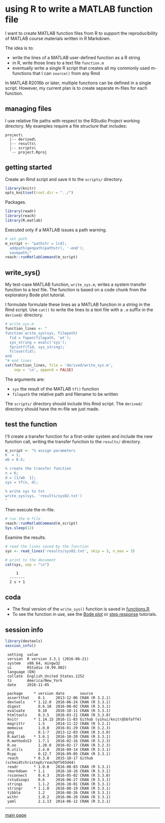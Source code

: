 
using R to write a MATLAB function file
=======================================

I want to create MATLAB function files from R to support the reproducibility of MATLAB course materials written in R Markdown.

The idea is to:

-   write the lines of a MATLAB user-defined function as a R string
-   in R, write those lines to a text file `function.m`
-   eventually write a single R script that creates all my commonly used m-functions that I can `source()` from any Rmd

In MATLAB R2016b or later, multiple functions can be defined in a single script. However, my current plan is to create separate m-files for each function.

managing files
--------------

I use relative file paths with respect to the RStudio Project working directory. My examples require a file structure that includes:

    project\
      |-- derived\
      |-- results\
      |-- scripts\
      `-- project.Rproj

getting started
---------------

Create an Rmd script and save it to the `scripts/` directory.

``` r
library(knitr)
opts_knit$set(root.dir = "../")
```

Packages.

``` r
library(readr)
library(reach)
library(R.matlab)
```

Executed only if a MATLAB issues a path warning.

``` r
# set path
m_script <- "pathstr = [cd]; 
  addpath(genpath(pathstr), '-end'); 
  savepath;" 
reach::runMatlabCommand(m_script)
```

write\_sys()
------------

My test-case MATLAB function, `write_sys.m`, writes a system transfer function to a text file. The function is based on a code chunk from the exploratory Bode plot tutorial.

I formulate formulate these lines as a MATLAB function in a string in the Rmd script. Use `cat()` to write the lines to a text file with a `.m` suffix in the `derived/` directory.

``` r
# write_sys.m
function_lines <- "
function write_sys(sys, filepath)
  fid = fopen(filepath, 'wt');
  sys_string = evalc('sys');
  fprintf(fid, sys_string);
  fclose(fid);
end
"# end lines
cat(function_lines, file = 'derived/write_sys.m',
    sep = '\n', append = FALSE)
```

The arguments are:

-   `sys` the result of the MATLAB `tf()` function
-   `filepath` the relative path and filename to be written

The `scripts/` directory should include this Rmd script. The `derived/` directory should have the m-file we just made.

test the function
-----------------

I'll create a transfer function for a first-order system and include the new function call, writing the transfer function to the `results/` directory.

``` r
m_script <- "% assign parameters
K  = 1;
wb = 0.5;

% create the transfer function 
n = K;
d = [1/wb  1];
sys = tf(n, d);

% write sys to txt
write_sys(sys, 'results/sys02.txt')
"
```

Then execute the m-file.

``` r
# run the m-file
reach::runMatlabCommand(m_script)
Sys.sleep(12)
```

Examine the results.

``` r
# read the lines saved by the function 
sys <- read_lines('results/sys02.txt', skip = 3, n_max = 3)

# print to the document
cat(sys, sep = "\n")
```

         1
      -------
      2 s + 1

coda
----

-   The final version of the `write_sys()` function is saved in [functions.R](%22scripts/functions.R%22).
-   To see the function in use, see the [Bode plot](%22scripts/03_bode.md%22) or [step response](%22scripts/04_step.md%22) tutorials.

session info
------------

``` r
library(devtools)
session_info()
```

     setting  value                       
     version  R version 3.3.1 (2016-06-21)
     system   x86_64, mingw32             
     ui       RStudio (0.99.902)          
     language (EN)                        
     collate  English_United States.1252  
     tz       America/New_York            
     date     2016-11-05                  

     package     * version date       source                                 
     assertthat    0.1     2013-12-06 CRAN (R 3.2.1)                         
     devtools    * 1.12.0  2016-06-24 CRAN (R 3.3.1)                         
     digest        0.6.10  2016-08-02 CRAN (R 3.3.1)                         
     evaluate      0.10    2016-10-11 CRAN (R 3.3.1)                         
     htmltools     0.3.5   2016-03-21 CRAN (R 3.3.0)                         
     knitr       * 1.14.15 2016-11-03 Github (yihui/knitr@56faff4)           
     magrittr      1.5     2014-11-22 CRAN (R 3.2.1)                         
     memoise       1.0.0   2016-01-29 CRAN (R 3.2.3)                         
     png           0.1-7   2013-12-03 CRAN (R 3.3.0)                         
     R.matlab    * 3.6.1   2016-10-20 CRAN (R 3.3.1)                         
     R.methodsS3   1.7.1   2016-02-16 CRAN (R 3.2.3)                         
     R.oo          1.20.0  2016-02-17 CRAN (R 3.2.3)                         
     R.utils       2.4.0   2016-09-14 CRAN (R 3.3.1)                         
     Rcpp          0.12.7  2016-09-05 CRAN (R 3.3.1)                         
     reach       * 0.3.0   2015-10-17 Github (schmidtchristoph/reach@f503d44)
     readr       * 1.0.0   2016-08-03 CRAN (R 3.3.1)                         
     rmarkdown   * 1.1     2016-10-16 CRAN (R 3.3.1)                         
     rsconnect     0.4.3   2016-05-02 CRAN (R 3.3.0)                         
     rstudioapi    0.6     2016-06-27 CRAN (R 3.3.1)                         
     stringi       1.1.2   2016-10-01 CRAN (R 3.3.1)                         
     stringr     * 1.1.0   2016-08-19 CRAN (R 3.3.1)                         
     tibble        1.2     2016-08-26 CRAN (R 3.3.1)                         
     withr         1.0.2   2016-06-20 CRAN (R 3.3.1)                         
     yaml          2.1.13  2014-06-12 CRAN (R 3.2.1)                         

------------------------------------------------------------------------

[main page](../README.md)
